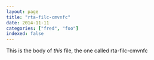 ```yaml
---
layout: page
title: "rta-filc-cmvnfc"
date: 2014-11-11
categories: ["fred", "foo"]
indexed: false
---
```

This is the body of _this_ file, the one called rta-filc-cmvnfc
